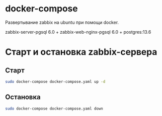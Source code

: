 # docker-compose
Развертывание zabbix на ubuntu при помощи docker.

zabbix-server-pgsql 6.0 + zabbix-web-nginx-pgsql 6.0 + postgres:13.6

# Старт и остановка zabbix-сервера

## Старт
```bash
sudo docker-compose docker-compose.yaml up -d
```

## Остановка
```bash
sudo docker-compose docker-compose.yaml down
```
